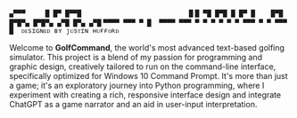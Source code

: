 ```▄▀▀▀     █ █▀ █▀▀█                           █```
```█ ▀█ █▀█ █ █▀ █    █▀█ █▀█▀▄ █▀█▀▄ ▄▀█ █▀▄ ▄▀█```
```▀▀▀▀ ▀▀▀ ▀ █  ▀▀▀▀ ▀▀▀ ▀ ▀ ▀ ▀ ▀ ▀ ▀▀▀ ▀ ▀ ▀▀▀```
```           █  ᴅᴇsɪɢɴᴇᴅ ʙʏ ȷᴜsᴛɪɴ ʜᴜғғᴏʀᴅ      ```


Welcome to **GolfCommand**, the world's most advanced text-based golfing simulator. This project is a blend of my passion for programming and graphic design, creatively tailored to run on the command-line interface, specifically optimized for Windows 10 Command Prompt. It's more than just a game; it's an exploratory journey into Python programming, where I experiment with creating a rich, responsive interface design and integrate ChatGPT as a game narrator and an aid in user-input interpretation.

